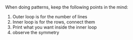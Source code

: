 When doing patterns, keep the following points in the mind:

1. Outer loop is for the number of lines
2. Inner loop is for the rows, connect them
3. Print what you want inside the inner loop
4. observe the symmetry